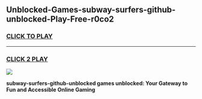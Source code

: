 
## Unblocked-Games-subway-surfers-github-unblocked-Play-Free-r0co2
<h3>
<a href="https://premium76.site?title=subway-surfers-github-unblocked&ref=12A">CLICK TO PLAY</a></h3>
<hr>

<h3>
<a href="https://premium76.site?title=subway-surfers-github-unblocked&ref=12A">CLICK 2 PLAY</a>
  
</h3>

<a href="https://premium76.site?title=subway-surfers-github-unblocked&ref=12A"><img src="https://clearcache.store/games.png"></a>


**subway-surfers-github-unblocked games unblocked: Your Gateway to Fun and Accessible Online Gaming**
